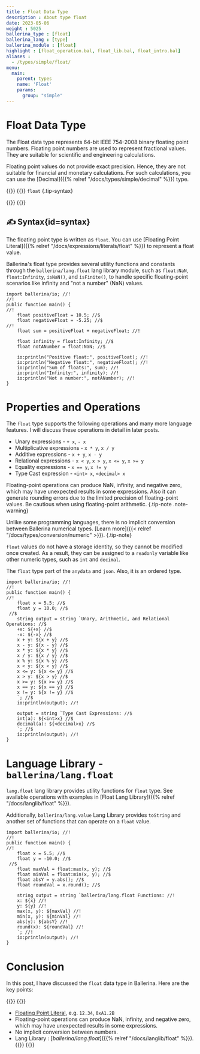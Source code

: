 ```yaml
---
title : Float Data Type
description : About type float
date: 2023-05-06
weight : 5025
ballerina_type : [float]
ballerina_lang : [type]
ballerina_module : [float]
highlight : [float_operation.bal, float_lib.bal, float_intro.bal]
aliases :
  - /types/simple/float/
menu: 
  main:
    parent: types
    name: 'Float'
    params:
      group: "simple"
---
```


# Float Data Type

The Float data type represents 64-bit IEEE 754-2008 binary floating point numbers. Floating point numbers are used to represent fractional values. They are suitable for scientific and engineering calculations.

Floating point values do not provide exact precision. Hence, they are not suitable for financial and monetary calculations. For such calculations, you can use the [Decimal]({{% relref "/docs/types/simple/decimal" %}}) type.

{{<cards>}}
{{<card header="✍ Syntax" >}}
`float`
{.tip-syntax}

{{</card>}}
{{</cards>}}

## ✍ Syntax{id=syntax}

The floating point type is written as `float`. You can use [Floating Point Literal]({{% relref "/docs/expressions/literals/float" %}}) to represent a float value.

Ballerina's float type provides several utility functions and constants through the `ballerina/lang.float` lang library module, such as `float:NaN`, `float:Infinity`, `isNaN()`, and `isFinite()`, to handle specific floating-point scenarios like infinity and "not a number" (NaN) values.

```ballerina {filename="float_intro.bal" lines="5 6 10-11" result="output" title="Float Literal"}
import ballerina/io; //!
//!
public function main() {
//!
    float positiveFloat = 10.5; //$
    float negativeFloat = -5.25; //$
//!
    float sum = positiveFloat + negativeFloat; //!

    float infinity = float:Infinity; //$
    float notANumber = float:NaN; //$

    io:println("Positive float:", positiveFloat); //!
    io:println("Negative float:", negativeFloat); //!
    io:println("Sum of floats:", sum); //!
    io:println("Infinity:", infinity); //!
    io:println("Not a number:", notANumber); //!
}
```
# Properties and Operations

The `float` type supports the following operations and many more language features. I will discuss these operations in detail in later posts.

* Unary expressions               - `+ x`, `- x`
* Multiplicative expressions      - `x * y`, `x / y`
* Additive expressions            - `x + y`, `x - y`
* Relational expressions          - `x < y`, `x > y`, `x <= y`, `x >= y`
* Equality expressions            - `x == y`, `x != y`
* Type Cast expression            - `<int> x`, `<decimal> x`

<i class="bi bi-exclamation-octagon text-warning"></i> Floating-point operations can produce NaN, infinity, and negative zero, which may have unexpected results in some expressions. Also it can generate rounding errors due to the limited precision of floating-point values. Be cautious when using floating-point arithmetic. 
{.tip-note .note-warning}

<i class="bi bi-info text-primary"></i> Unlike some programming languages, there is no implicit conversion between Ballerina numerical types. [Learn more]({{< relref "/docs/types/conversion/numeric" >}}).
{.tip-note}

`float` values do not have a storage identity, so they cannot be modified once created. As a result, they can be assigned to a `readonly` variable like other numeric types, such as `int` and `decimal`.

The `float` type part of the `anydata` and `json`. Also, it is an ordered type.


```ballerina {filename="float_operation.bal" lines="5 6 9-21 26-27" result="output" title="Float Operations" trim=false}
import ballerina/io; //!
//!
public function main() {
//!
    float x = 5.5; //$
    float y = 10.0; //$
 //$
    string output = string `Unary, Arithmetic, and Relational Operations: //$
    +x: ${+x} //$
    -x: ${-x} //$
    x + y: ${x + y} //$
    x - y: ${x - y} //$
    x * y: ${x * y} //$
    x / y: ${x / y} //$
    x % y: ${x % y} //$
    x < y: ${x < y} //$
    x <= y: ${x <= y} //$
    x > y: ${x > y} //$
    x >= y: ${x >= y} //$
    x == y: ${x == y} //$
    x != y: ${x != y} //$
    `; //$
    io:println(output); //!

    output = string `Type Cast Expressions: //$
    int(a): ${<int>x} //$
    decimal(a): ${<decimal>x} //$
    `; //$
    io:println(output); //!
}
```

# Language Library - `ballerina/lang.float`

`lang.float` lang library provides utility functions for `float` type.  See available operations with examples in [Float Lang Library]({{% relref "/docs/langlib/float" %}}).

Additionally, `ballerina/lang.value` Lang Library provides `toString` and another set of functions that can operate on a `float` value.

```ballerina {filename="float_lib.bal" lines="5-6 8-11" result="output" title="Float Lang Library"}
import ballerina/io; //!
//!
public function main() {
//!
    float x = 5.5; //$
    float y = -10.0; //$
 //$
    float maxVal = float:max(x, y); //$
    float minVal = float:min(x, y); //$
    float absY = y.abs(); //$
    float roundVal = x.round(); //$

    string output = string `ballerina/lang.float Functions: //!
    x: ${x} //!
    y: ${y} //!
    max(x, y): ${maxVal} //!
    min(x, y): ${minVal} //!
    abs(y): ${absY} //!
    round(x): ${roundVal} //!
    `; //!
    io:println(output); //!
}
```

# Conclusion

In this post, I have discussed the `float` data type in Ballerina. Here are the key points:

{{<cards>}}
{{<card col=6 text="text-left">}}
* [Floating Point Literal](#syntax), e.g. `12.34`, `0xA1.2B`
* Floating-point operations can produce NaN, infinity, and negative zero, which may have unexpected results in some expressions. 
* No implicit conversion between numbers.
* Lang Library : [*ballerina/lang.float*]({{% relref "/docs/langlib/float" %}}).
{{</card>}}
{{</cards>}}